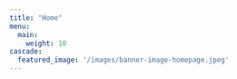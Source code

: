 ```yaml
---
title: "Home"
menu:
  main:
    weight: 10
cascade:
  featured_image: '/images/banner-image-homepage.jpeg'
---
```

